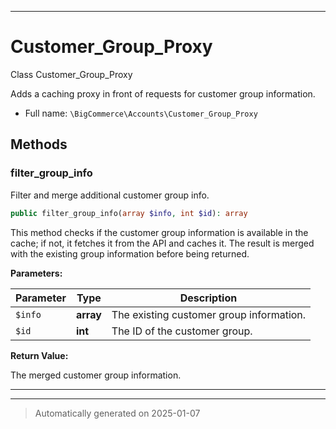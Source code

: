 ***

# Customer_Group_Proxy

Class Customer_Group_Proxy

Adds a caching proxy in front of requests for customer group information.

* Full name: `\BigCommerce\Accounts\Customer_Group_Proxy`




## Methods


### filter_group_info

Filter and merge additional customer group info.

```php
public filter_group_info(array $info, int $id): array
```

This method checks if the customer group information is available in the cache;
if not, it fetches it from the API and caches it. The result is merged with the existing
group information before being returned.






**Parameters:**

| Parameter | Type | Description |
|-----------|------|-------------|
| `$info` | **array** | The existing customer group information. |
| `$id` | **int** | The ID of the customer group. |


**Return Value:**

The merged customer group information.




***


***
> Automatically generated on 2025-01-07
